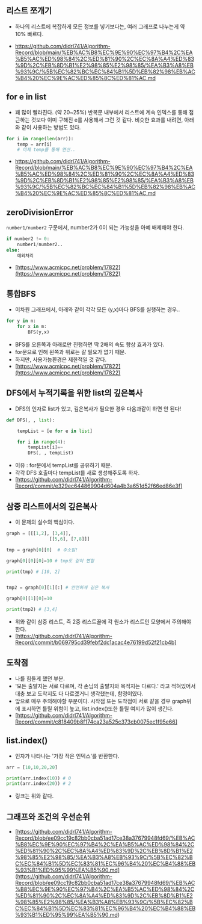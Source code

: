 
## 리스트 쪼개기

- 하나의 리스트에 복잡하게 모든 정보를 넣기보다는, 여러 그래프로 나누는게 약 10% 빠르다.

- https://github.com/didrl741/Algorithm-Record/blob/main/%EB%AC%B8%EC%9E%90%EC%97%B4%2C%EA%B5%AC%ED%98%84%2C%ED%81%90%2C%EC%8A%A4%ED%83%9D%2C%EB%8D%B1%E2%98%85%E2%98%85/%EA%B3%A8%EB%93%9C/%5B%EC%82%BC%EC%84%B1%5D%EB%82%98%EB%AC%B4%20%EC%9E%AC%ED%85%8C%ED%81%AC.md
## for e in list

- 꽤 많이 빨라진다. (약 20~25%) 반복문 내부에서 리스트에 계속 인덱스를 통해 접근하는 것보다 이미 구해진 e를 사용해서 그런 것 같다. 비슷한 효과를 내려면, 아래와 같이 사용하는 방법도 있다.

```python
for i in range(len(arr)):
    temp = arr[i]
    # 이제 temp를 통해 연산..
```

- https://github.com/didrl741/Algorithm-Record/blob/main/%EB%AC%B8%EC%9E%90%EC%97%B4%2C%EA%B5%AC%ED%98%84%2C%ED%81%90%2C%EC%8A%A4%ED%83%9D%2C%EB%8D%B1%E2%98%85%E2%98%85/%EA%B3%A8%EB%93%9C/%5B%EC%82%BC%EC%84%B1%5D%EB%82%98%EB%AC%B4%20%EC%9E%AC%ED%85%8C%ED%81%AC.md

## zeroDivisionError
`number1/number2` 구문에서, number2가 0이 되는 가능성을 아예 배제해야 한다.
```python
if number2 != 0:
    number1/number2..
else:
    예외처리
```
- [https://www.acmicpc.net/problem/17822](https://www.acmicpc.net/problem/17822)

## 통합BFS
- 이차원 그래프에서, 아래와 같이 각각 모든 (y,x)마다 BFS를 실행하는 경우..
```python
for y in n:
    for x in m:
        BFS(y,x)
```
- BFS를 오른쪽과 아래로만 진행하면 딱 2배의 속도 향상 효과가 있다.
- for문으로 인해 왼쪽과 위로는 갈 필요가 없기 때문.
- 하지만, 사용가능환경은 제한적일 것 같다.
- [https://www.acmicpc.net/problem/17822](https://www.acmicpc.net/problem/17822)

##  DFS에서 누적기록을 위한 list의 깊은복사
- DFS의 인자로 list가 있고, 깊은복사가 필요한 경우 다음과같이 하면 안 된다!
```python
def DFS(, , list):

    tempList = [e for e in list]

    for i in range(4):
        tempList[i]=~
        DFS(, , tempList)
```
- 이유 : for문에서 tempList를 공유하기 때문.
- 각각 DFS 호출마다 tempList를 새로 생성해주도록 하자.
- [https://github.com/didrl741/Algorithm-Record/commit/e329ec644869904d604a4b3a651d52f66ed86e3f]

## 삼중 리스트에서의 깊은복사
- 이 문제의 실수의 핵심이다.
```python
graph = [[[1,2], [3,4]],
                [[5,6], [7,8]]]

tmp = graph[0][0]  # 주소임!

graph[0][0][0]=10 # tmp도 같이 변함

print(tmp) # [10, 2]


tmp2 = graph[0][1][:] # 안전하게 깊은 복사

graph[0][1][0]=10

print(tmp2) # [3,4]
```
- 위와 같이 삼중 리스트, 즉 2중 리스트꼴에 각 원소가 리스트인 모양에서 주의해야 한다.
- [https://github.com/didrl741/Algorithm-Record/commit/b069795cd39febf2dc1acac4e76199d52f21cb4b]

##  도착점
- 나를 힘들게 했던 부분.
- '모든 출발지는 서로 다르며, 각 손님의 출발지와 목적지는 다르다.' 라고 적혀있어서 대충 보고 도착지도 다 다르겠거니 생각했는데, 함정이였다.
- 앞으로 매우 주의해야할 부분이다. 시작점 또는 도착점이 서로 같을 경우 graph위에 표시하면 틀릴 위험이 높고, list.index()또한 틀릴 여지가 많이 생긴다.
- [https://github.com/didrl741/Algorithm-Record/commit/c818409b8f174ca23a525c373cb0075ec1f95e66]

##  list.index()
- 인자가 나타나는 '가장 작은 인덱스'를 반환한다.
```python
arr = [10,10,20,20]

print(arr.index(10)) # 0
print(arr.index(20)) # 2
```
- 링크는 위와 같다.

## 그래프와 조건의 우선순위

- [https://github.com/didrl741/Algorithm-Record/blob/ee09cc19c82bb0cba51ad17ce38a37679948fd69/%EB%AC%B8%EC%9E%90%EC%97%B4%2C%EA%B5%AC%ED%98%84%2C%ED%81%90%2C%EC%8A%A4%ED%83%9D%2C%EB%8D%B1%E2%98%85%E2%98%85/%EA%B3%A8%EB%93%9C/%5B%EC%82%BC%EC%84%B1%5D%EC%83%81%EC%96%B4%20%EC%B4%88%EB%93%B1%ED%95%99%EA%B5%90.md] (https://github.com/didrl741/Algorithm-Record/blob/ee09cc19c82bb0cba51ad17ce38a37679948fd69/%EB%AC%B8%EC%9E%90%EC%97%B4%2C%EA%B5%AC%ED%98%84%2C%ED%81%90%2C%EC%8A%A4%ED%83%9D%2C%EB%8D%B1%E2%98%85%E2%98%85/%EA%B3%A8%EB%93%9C/%5B%EC%82%BC%EC%84%B1%5D%EC%83%81%EC%96%B4%20%EC%B4%88%EB%93%B1%ED%95%99%EA%B5%90.md)